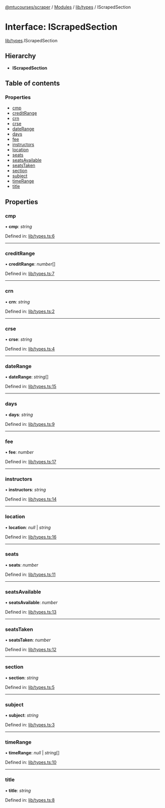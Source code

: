 [@mtucourses/scraper](../../README.md) / [Modules](../../modules.md) / [lib/types](../../modules/lib_types.md) / IScrapedSection

# Interface: IScrapedSection

[lib/types](../../modules/lib_types.md).IScrapedSection

## Hierarchy

* **IScrapedSection**

## Table of contents

### Properties

- [cmp](types.iscrapedsection.md#cmp)
- [creditRange](types.iscrapedsection.md#creditrange)
- [crn](types.iscrapedsection.md#crn)
- [crse](types.iscrapedsection.md#crse)
- [dateRange](types.iscrapedsection.md#daterange)
- [days](types.iscrapedsection.md#days)
- [fee](types.iscrapedsection.md#fee)
- [instructors](types.iscrapedsection.md#instructors)
- [location](types.iscrapedsection.md#location)
- [seats](types.iscrapedsection.md#seats)
- [seatsAvailable](types.iscrapedsection.md#seatsavailable)
- [seatsTaken](types.iscrapedsection.md#seatstaken)
- [section](types.iscrapedsection.md#section)
- [subject](types.iscrapedsection.md#subject)
- [timeRange](types.iscrapedsection.md#timerange)
- [title](types.iscrapedsection.md#title)

## Properties

### cmp

• **cmp**: *string*

Defined in: [lib/types.ts:6](https://github.com/Michigan-Tech-Courses/scrapper/blob/033d2f5/src/lib/types.ts#L6)

___

### creditRange

• **creditRange**: *number*[]

Defined in: [lib/types.ts:7](https://github.com/Michigan-Tech-Courses/scrapper/blob/033d2f5/src/lib/types.ts#L7)

___

### crn

• **crn**: *string*

Defined in: [lib/types.ts:2](https://github.com/Michigan-Tech-Courses/scrapper/blob/033d2f5/src/lib/types.ts#L2)

___

### crse

• **crse**: *string*

Defined in: [lib/types.ts:4](https://github.com/Michigan-Tech-Courses/scrapper/blob/033d2f5/src/lib/types.ts#L4)

___

### dateRange

• **dateRange**: *string*[]

Defined in: [lib/types.ts:15](https://github.com/Michigan-Tech-Courses/scrapper/blob/033d2f5/src/lib/types.ts#L15)

___

### days

• **days**: *string*

Defined in: [lib/types.ts:9](https://github.com/Michigan-Tech-Courses/scrapper/blob/033d2f5/src/lib/types.ts#L9)

___

### fee

• **fee**: *number*

Defined in: [lib/types.ts:17](https://github.com/Michigan-Tech-Courses/scrapper/blob/033d2f5/src/lib/types.ts#L17)

___

### instructors

• **instructors**: *string*

Defined in: [lib/types.ts:14](https://github.com/Michigan-Tech-Courses/scrapper/blob/033d2f5/src/lib/types.ts#L14)

___

### location

• **location**: *null* \| *string*

Defined in: [lib/types.ts:16](https://github.com/Michigan-Tech-Courses/scrapper/blob/033d2f5/src/lib/types.ts#L16)

___

### seats

• **seats**: *number*

Defined in: [lib/types.ts:11](https://github.com/Michigan-Tech-Courses/scrapper/blob/033d2f5/src/lib/types.ts#L11)

___

### seatsAvailable

• **seatsAvailable**: *number*

Defined in: [lib/types.ts:13](https://github.com/Michigan-Tech-Courses/scrapper/blob/033d2f5/src/lib/types.ts#L13)

___

### seatsTaken

• **seatsTaken**: *number*

Defined in: [lib/types.ts:12](https://github.com/Michigan-Tech-Courses/scrapper/blob/033d2f5/src/lib/types.ts#L12)

___

### section

• **section**: *string*

Defined in: [lib/types.ts:5](https://github.com/Michigan-Tech-Courses/scrapper/blob/033d2f5/src/lib/types.ts#L5)

___

### subject

• **subject**: *string*

Defined in: [lib/types.ts:3](https://github.com/Michigan-Tech-Courses/scrapper/blob/033d2f5/src/lib/types.ts#L3)

___

### timeRange

• **timeRange**: *null* \| *string*[]

Defined in: [lib/types.ts:10](https://github.com/Michigan-Tech-Courses/scrapper/blob/033d2f5/src/lib/types.ts#L10)

___

### title

• **title**: *string*

Defined in: [lib/types.ts:8](https://github.com/Michigan-Tech-Courses/scrapper/blob/033d2f5/src/lib/types.ts#L8)
